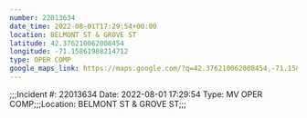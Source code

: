 ```yaml
---
number: 22013634
date_time: 2022-08-01T17:29:54+00:00
location: BELMONT ST & GROVE ST
latitude: 42.376210062008454
longitude: -71.15861988214712
type: OPER COMP
google_maps_link: https://maps.google.com/?q=42.376210062008454,-71.15861988214712
---
```


;;;Incident #: 22013634  Date: 2022-08-01 17:29:54   Type: MV OPER COMP;;;Location: BELMONT ST & GROVE ST;;;
